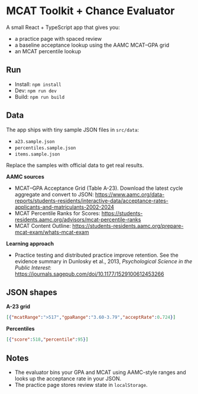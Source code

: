 # MCAT Toolkit + Chance Evaluator

A small React + TypeScript app that gives you:
- a practice page with spaced review
- a baseline acceptance lookup using the AAMC MCAT–GPA grid
- an MCAT percentile lookup

## Run
- Install: `npm install`
- Dev: `npm run dev`
- Build: `npm run build`

## Data
The app ships with tiny sample JSON files in `src/data`:
- `a23.sample.json`
- `percentiles.sample.json`
- `items.sample.json`

Replace the samples with official data to get real results.

**AAMC sources**
- MCAT–GPA Acceptance Grid (Table A-23). Download the latest cycle aggregate and convert to JSON: https://www.aamc.org/data-reports/students-residents/interactive-data/acceptance-rates-applicants-and-matriculants-2002-2024
- MCAT Percentile Ranks for Scores: https://students-residents.aamc.org/advisors/mcat-percentile-ranks
- MCAT Content Outline: https://students-residents.aamc.org/prepare-mcat-exam/whats-mcat-exam

**Learning approach**
- Practice testing and distributed practice improve retention. See the evidence summary in Dunlosky et al., 2013, *Psychological Science in the Public Interest*: https://journals.sagepub.com/doi/10.1177/1529100612453266

## JSON shapes

**A-23 grid**
```json
[{"mcatRange":">517","gpaRange":"3.60-3.79","acceptRate":0.724}]
```

**Percentiles**
```json
[{"score":518,"percentile":95}]
```

## Notes
- The evaluator bins your GPA and MCAT using AAMC-style ranges and looks up the acceptance rate in your JSON.
- The practice page stores review state in `localStorage`.